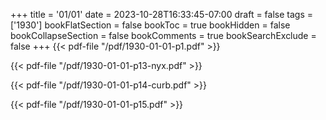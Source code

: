 +++
title = '01/01'
date = 2023-10-28T16:33:45-07:00
draft = false
tags = ['1930']
bookFlatSection = false
bookToc = true
bookHidden = false
bookCollapseSection = false
bookComments = true
bookSearchExclude = false
+++
{{< pdf-file "/pdf/1930-01-01-p1.pdf" >}}

{{< pdf-file "/pdf/1930-01-01-p13-nyx.pdf" >}}

{{< pdf-file "/pdf/1930-01-01-p14-curb.pdf" >}}

{{< pdf-file "/pdf/1930-01-01-p15.pdf" >}}